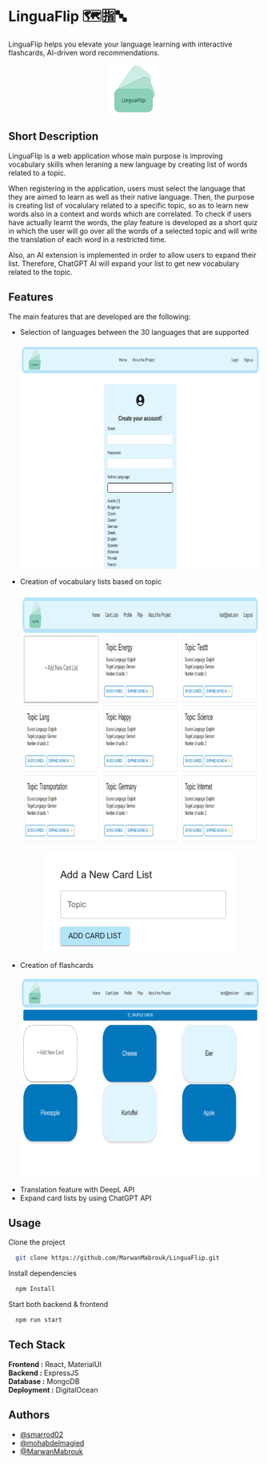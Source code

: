 
# LinguaFlip 🗺️🈯🔤
LinguaFlip helps you elevate your language learning with interactive flashcards, AI-driven word recommendations. 

<p align="center">
  <img src="assets\LinguaFlip.png" alt="Logo" width="100" height="100">

## Short Description
LinguaFlip is a web application whose main purpose is improving vocabulary skills when leraning a new language by creating list of words related to a topic. 

When registering in the application, users must select the language that they are aimed to learn as well as their native language. Then, the purpose is creating list of vocalulary related to a specific topic, so as to learn new words also in a context and words which are correlated. To check if users have actually learnt the words, the play feature is developed as a short quiz in which the user will go over all the words of a selected topic and will write the translation of each word in a restricted time.

Also, an AI extension is implemented in order to allow users to expand their list. Therefore, ChatGPT AI will expand your list to get new vocabulary related to the topic.

## Features
The main features that are developed are the following:
- Selection of languages between the 30 languages that are supported
  <p align="center">
    <img src="assets\signup.png" width="750" height="450">
- Creation of vocabulary lists based on topic
   <p align="center">
    <img src="assets\cardLists.png" width="750" height="500">
  <p align="center">
    <img src="assets\addCardList.png" width="384" height="201">
- Creation of flashcards
  <p align="center">
    <img src="assets\carListTopic.png" width="750" height="400">
- Translation feature with DeepL API
- Expand card lists by using ChatGPT API



## Usage

Clone the project

```bash
  git clone https://github.com/MarwanMabrouk/LinguaFlip.git
```

Install dependencies

```bash
  npm Install
```


Start both backend & frontend

```bash
  npm run start
```


## Tech Stack


**Frontend :** React, MaterialUI \
**Backend :** ExpressJS \
**Database :** MongoDB\
**Deployment :** DigitalOcean



## Authors

- [@smarrod02](https://github.com/smarrod02)
- [@mohabdelmagied](https://github.com/mohabdelmagied)
- [@MarwanMabrouk](https://github.com/MarwanMabrouk)
